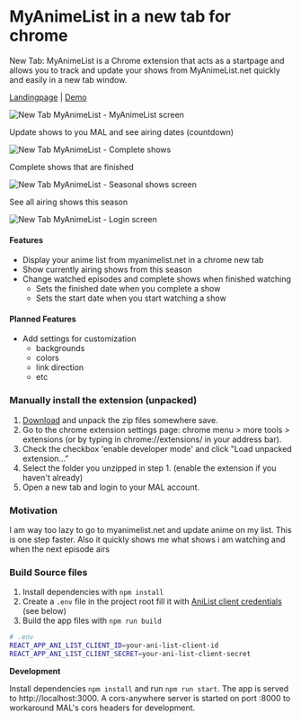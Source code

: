 # MyAnimeList in a new tab for chrome

New Tab: MyAnimeList is a Chrome extension that acts as a startpage and allows you to track and update your shows from MyAnimeList.net quickly and easily in a new tab window.

[Landingpage](https://ricklancee.github.io/new-tab-myanimelist) | [Demo](https://ricklancee.github.io/new-tab-myanimelist/demo)

![New Tab MyAnimeList - MyAnimeList screen](https://i.imgur.com/JYn9OPl.jpg)

Update shows to you MAL and see airing dates (countdown)

![New Tab MyAnimeList - Complete shows](http://i.imgur.com/hMOUomi.jpg)

Complete shows that are finished 

![New Tab MyAnimeList - Seasonal shows screen](https://i.imgur.com/RdSNU7T.jpg)

See all airing shows this season

![New Tab MyAnimeList - Login screen](https://i.imgur.com/OqkOZrG.jpg)

#### Features
- Display your anime list from myanimelist.net in a chrome new tab
- Show currently airing shows from this season 
- Change watched episodes and complete shows when finished watching
  - Sets the finished date when you complete a show
  - Sets the start date when you start watching a show

#### Planned Features
- Add settings for customization
  - backgrounds
  - colors
  - link direction
  - etc

### Manually install the extension (unpacked)

1. [Download](https://github.com/ricklancee/new-tab-myanimelist/archive/download.zip) and unpack the zip files somewhere save.
2. Go to the chrome extension settings page: chrome menu > more tools > extensions (or by typing in chrome://extensions/ in your address bar).
3. Check the checkbox 'enable developer mode' and click "Load unpacked extension..."
4. Select the folder you unzipped in step 1. (enable the extension if you haven't already)
5. Open a new tab and login to your MAL account.

### Motivation
I am way too lazy to go to myanimelist.net and update anime on my list. This is one step faster. Also it quickly shows me what shows i am watching and when the next episode airs

### Build Source files

1. Install dependencies with `npm install`
3. Create a `.env` file in the project root fill it with [AniList client credentials](https://anilist-api.readthedocs.io/en/latest/introduction.html#creating-a-client) (see below)
2. Build the app files with `npm run build`

```sh
# .env
REACT_APP_ANI_LIST_CLIENT_ID=your-ani-list-client-id
REACT_APP_ANI_LIST_CLIENT_SECRET=your-ani-list-client-secret
```
**Development**  

Install dependencies `npm install` and run `npm run start`. The app is served to http://localhost:3000. A cors-anywhere server is started on port :8000 to workaround MAL's cors headers for development.
